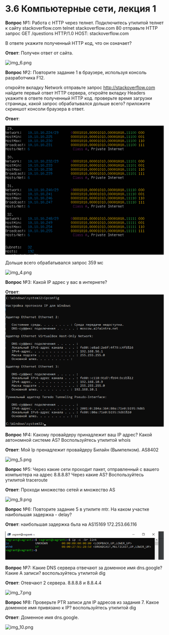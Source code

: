 # 3.6 Компьютерные сети, лекция 1

**Вопрос** №1: Работа c HTTP через телнет.
Подключитесь утилитой телнет к сайту stackoverflow.com telnet stackoverflow.com 80
отправьте HTTP запрос
GET /questions HTTP/1.0
HOST: stackoverflow.com

В ответе укажите полученный HTTP код, что он означает?

**Ответ**: Получен ответ от сайта.

![img_6.png](img_6.png) 

**Вопрос** №2: Повторите задание 1 в браузере, используя консоль разработчика F12.

откройте вкладку Network
отправьте запрос http://stackoverflow.com
найдите первый ответ HTTP сервера, откройте вкладку Headers
укажите в ответе полученный HTTP код.
проверьте время загрузки страницы, какой запрос обрабатывался дольше всего?
приложите скриншот консоли браузера в ответ.

**Ответ**:

![img_3.png](img_3.png)

Дольше всего обрабатывался запрос 359 мс

![img_4.png](img_4.png)

**Вопрос** №3: Какой IP адрес у вас в интернете?

**Ответ**: ![img.png](img.png)

**Вопрос** №4: Какому провайдеру принадлежит ваш IP адрес? Какой автономной системе AS? Воспользуйтесь утилитой whois

**Ответ**:  Мой Ip пренадлежит провайдеру Билайн (Вымпелком). AS8402

![img_5.png](img_5.png)

**Вопрос** №5: Через какие сети проходит пакет, отправленный с вашего компьютера на адрес 8.8.8.8? Через какие AS? Воспользуйтесь утилитой traceroute

**Ответ**: Проходи множество сетей и множество AS

![img_9.png](img_9.png)

**Вопрос** №6: Повторите задание 5 в утилите mtr. На каком участке наибольшая задержка - delay?

**Ответ**:  наибольшая задержка бьла на AS15169  172.253.66.116 

![img_2.png](img_2.png)

**Вопрос** №7: Какие DNS сервера отвечают за доменное имя dns.google? Какие A записи? воспользуйтесь утилитой dig

**Ответ**: Отевчают 2 сервера. 8.8.8.8 и 8.8.4.4

![img_7.png](img_7.png)

**Вопрос** №8: Проверьте PTR записи для IP адресов из задания 7. Какое доменное имя привязано к IP? воспользуйтесь утилитой dig

**Ответ**: Доменное имя dns.google.

![img_10.png](img_10.png)
